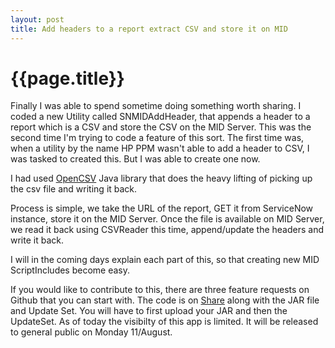 ```yaml
---
layout: post
title: Add headers to a report extract CSV and store it on MID
--- 
```




 {{page.title}}
======================================================




Finally I was able to spend sometime doing something worth sharing. I coded a new Utility called SNMIDAddHeader, that appends a header to a report which is a CSV and store the CSV on the MID Server. This was the second time I'm trying to code a feature of this sort. The first time was, when a utility by the name HP PPM wasn't able to add a header to CSV, I was tasked to created this. But I was able to create one now.

I had used [OpenCSV](http://opencsv.sourceforge.net/) Java library that does the heavy lifting of picking up the csv file and writing it back. 

Process is simple, we take the URL of the report, GET it from ServiceNow instance, store it on the MID Server. Once the file is available on MID Server, we read it back using CSVReader this time, append/update the headers and write it back.


I will in the coming days explain each part of this, so that creating new MID ScriptIncludes become easy.

If you would like to contribute to this, there are three feature requests on Github that you can start with. The code is on [Share](https://share.servicenow.com/app.do#/detailV2/5c50008e2bd621004a1e976be8da1509/overview) along with the JAR file and Update Set. You will have to first upload your JAR and then the UpdateSet. As of today the visibilty of this app is limited. It will be released to general public on Monday 11/August.